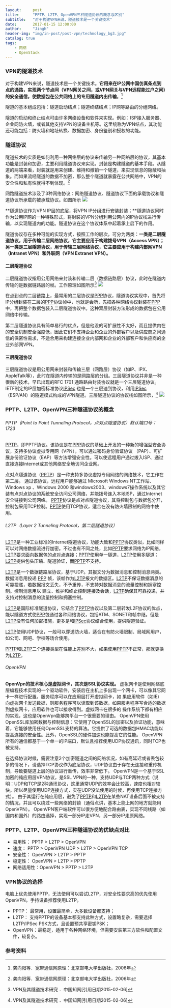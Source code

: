 ```yaml
---
layout:     post
title:      "PPTP、L2TP、OpenVPN三种隧道协议的概念与区别"
subtitle:   "对于构建VPN来说，隧道技术是一个关键技术"
date:       2017-01-15 12:00:00
author:     "Jingh"
header-img: "img/in-post/post-vpn/technology_bg3.jpg"
catalog: true
tags:
    - 网络
    - OpenStack
---
```


### VPN的隧道技术

对于构建VPN来说，隧道技术是一个关键技术。**它用来在IP公网中国仿真条点到点的通路，实现两个节点间（VPN网关之间，或VPN网关与VPN远程能过户之间）的安全通信，使数据包在公共网络上的专用隧道内出传输**。[^1]

隧道的基本组成包括：隧道启动结点；隧道终结结点；IP网等路由的分组网络。

隧道的启动和终止结点可由许多网络设备和软件来实现。例如：ISP接入服务器、企业网防火墙，或者其他支持VPN的设备主机等。这里统称为VPN结点，其功能还可能包括：防火墙和地址转换、数据加密、身份鉴别和授权的功能。


### 隧道协议

隧道技术的实质是如何利用一种网络层的协议来传输另一种网络层的协议，其基本功能是封装和加密，主要利用隧道协议来实现。封装是构建隧道的基本手段。从隧道的两端来看，封装就是用来创建、维持和撤销一个隧道，来实现信息的隐蔽和抽象。而如果流经隧道的数据不加密，那么整个隧道就暴露在公共网络中，VPN的安全性和私有性就得不到体现。[^1]

网路隧道技术涉及了3种网络协议：网络隧道协议、隧道协议下面的承载协议和隧道协议所承载的被承载协议。如图所示
![](/img/in-post/post-vpn/vpn-01.jpg)

**隧道协议作为VPN IP层的底层，将VPN IP分组进行安装封装；**隧道协议同时作为公用IP网的一种特殊形式，将封装的VPN分组利用公网内的IP协议栈进行传输，以实现隧道内的功能。隧道协议在这个协议体系中起着承上启下的作用。


隧道协议存在多种可能的实现方式，按照工作的层次，可分为两类：**一类是二层隧道协议，用于传输二层网络协议，它主要应用于构建拨号VPN（Access VPN）；另一类是三层隧道协议，用于传输三层网络协议，它主要应用于构建内部网VPN（Intranet VPN）和外联网（VPN Extranet VPN）。**


#### 二层隧道协议
二层隧道协议指用公用网络来封装和传输二层（数据链路层）协议，此时在隧道内传输的是数据链路层的帧。工作原理如图所示[^2]
![](/img/in-post/post-vpn/vpn-02.jpg)


在点到点的二层链路上，最常用的二层协议是[PPP][3]协议，隧道协议实现中，首先将IP分组封装在二层的[PPP][3]协议帧中，也就是会所，先把各种网络协议封装在[PPP][3]中，再把整个数据包装入二层隧道协议中。这种双层封装方法形成的数据包在公用网络中传输。

第二层隧道协议具有简单易行的优点，但是他没的可扩展性不太好，而且提供内在的安全机制安全强度低，因此它们不支持企业和企业的外部客户以及供应商之间通信的保密性需求，不适合用来构建连接企业内部网和企业的外部客户和供应商的企业外部网VPN。


#### 三层隧道协议
三层隧道协议是用公用网来封装和传输三层（网路层）协议（如IP、IPX、AppleTalk等），此时在隧道内传输的是网路层的分组。三层隧道协议并非是一种很新的技术，早已出现的RFC 1701 通路路由封装协议就是一个三层隧道协议。IETF制定的IP层加密标准协议[IPSec][4] 也是一个三层速到协议，利用[IPSec][4]（ESP/AN）的隧道模式构成的VPN隧道。三层隧道协议的协议栈如图所示，[^2]
![](/img/in-post/post-vpn/vpn-03.jpg)


### PPTP、L2TP、OpenVPN三种隧道协议的概念


###### PPTP（Point to Point Tunneling Protocol，点对点隧道协议）默认端口号：1723

[PPTP][1]，即PPTF协议。该协议是在[PPP][3]协议的基础上开发的一种新的增强型安全协议，支持多协议虚拟专用网（VPN），可以通过密码身份验证协议 （PAP）、可扩展身份验证协议（EAP）等方法增强安全性。可以使远程用户通过拨入ISP、通过直接连接Internet或其他网络安全地访问企业网。

点对点隧道协议（[PPTP][1]）是一种支持多协议虚拟专用网络的网络技术，它工作在第二层。 通过该协议，远程用户能够通过 Microsoft Windows NT工作站、Windows xp 、Windows 2000 和windows2003、windows7操作系统以及其它装有点对点协议的系统安全访问公司网络，并能拨号连入本地ISP，通过Internet 安全链接到公司网络。
[PPTP][1]协议是点对点隧道协议，其将控制包与数据包分开，控制包采用TCP控制。[PPTP][1]使用TCP协议，适合在没有防火墙限制的网络中使用。



###### L2TP（Layer 2 Tunneling Protocol，第二层隧道协议）

[L2TP][2]是一种工业标准的Internet隧道协议，功能大致和[PPTP][1]协议类似，比如同样可以对网络数据流进行加密。不过也有不同之处，比如[PPTP][1]要求网络为IP网络，[L2TP][2]要求面向数据包的点对点连接；[PPTP][1]使用单一隧道，[L2TP][2]使用多隧道；[L2TP][2]提供包头压缩、隧道验证，而[PPTP][1]不支持。


[L2TP][2]是一个数据链路层协议，基于UDP。其报文分为数据消息和控制消息两类。数据消息用投递 [PPP][3] 帧，该帧作为[L2TP][2]报文的数据区。[L2TP][2]不保证数据消息的可靠投递，若数据报文丢失，不予重传，不支持对数据消息的流量控制和拥塞控制。控制消息用以 建立、维护和终止控制连接及会话，[L2TP][2]确保其可靠投递，并支持对控制消息的流量控制和拥塞控制。


[L2TP][2]是国际标准隧道协议，它结合了[PPTP][1]协议以及第二层转发L2F协议的优点，能以隧道方式使[PPP][3]包通过各种网络协议，包括ATM、SONET和帧中继。但是[L2TP][2]没有任何加密措施，更多是和[IPSec][4]协议结合使用，提供隧道验证。


[L2TP][2]使用UDP协议，一般可以穿透防火墙，适合在有防火墙限制、局域网用户，如公司、网吧、学校等场合使用。


[PPTP][1]和[L2TP][2]二个连接类型在性能上差别不大，如果使用[PPTP][1]不正常，那就更换为[L2TP][2]。



###### OpenVPN

**OpenVpn的技术核心是虚拟网卡，其次是SSL协议实现。**
虚拟网卡是使用网络底层编程技术实现的一个驱动软件，安装后在主机上多出现一个网卡，可以像其它网卡一样进行配置。服务程序可以在应用层打开虚拟网卡，如 果应用软件（如IE）向虚拟网卡发送数据，则服务程序可以读取到该数据，如果服务程序写合适的数据到虚拟网卡，应用软件也可以接收得到。虚拟网卡在很多的 操作系统下都有相应的实现，这也是OpenVpn能够跨平台一个很重要的理由。
OpenVPN使用OpenSSL库加密数据与控制信息：它使用了OpenSSL的加密以及验证功能，意味着，它能够使用任何OpenSSL支持的算法。它提供了可选的数据包HMAC功能以提高连接的安全性。此外，OpenSSL的硬件加速也能提高它的性能。
OpenVPN所有的通信都基于一个单一的IP端口，默认且推荐使用UDP协议通讯，同时TCP也被支持。


在选择协议时候，需要注意2个加密隧道之间的网络状况，如有高延迟或者丢包较多的情况下，请选择TCP协议作为底层协议，UDP协议由于存在无连接和重传机制，导致要隧道上层的协议进行重传，效率非常低下。
OpenVPN是一个基于SSL加密的纯应用层VPN协议，是SSL VPN的一种，支持UDP与TCP两种方式（说明：UDP和TCP是2种通讯协议，这里通常UDP的效率会比较高，速度也相对较快。所以尽量使用UDP连接方式，实在UDP没法使用的时候，再使用TCP连接方式）。
由于其运行在纯应用层，避免了[PPTP][1]和[L2TP][2]在某些NAT设备后面不被支持的情况，并且可以绕过一些网络的封锁（通俗点讲，基本上能上网的地方就能用OpenVPN）。
OpenVPN客户端软件可以很方便地配合路由表，实现不同线路（如国内和国外）的路由选择，实现一部分IP走VPN，另一部分IP走原网络。


### PPTP、L2TP、OpenVPN三种隧道协议的优缺点对比


* 易用性： PPTP > L2TP > OpenVPN
* 速度： PPTP > OpenVPN UDP > L2TP > OpenVPN TCP
* 安全性： OpenVPN > L2TP > PPTP
* 稳定性： OpenVPN > L2TP > PPTP
* 网络适用性：OpenVPN > PPTP > L2TP


### VPN协议的选择

电脑上优先使用PPTP，无法使用可以尝试L2TP，对安全性要求高的优先使用OpenVPN。手持设备推荐使用L2TP。

* PPTP： 最常用，设置最简单，大多数设备都支持；
* L2TP： 支持PPTP的设备基本都支持此种方式，设置略复杂，需要选择L2TP/IPSec PSK方式，且设置预共享密钥PSK；
* OpenVPN：最稳定，适用于各种网络环境，但需要安装第三方软件和配置文件，较复杂。




### 参考资料

[^1]: 龚向阳等．宽带通信网原理：北京邮电大学出版社，2006年
[^2]: VPN及其隧道技术研究  ．中国知网[引用日期2015-02-06]



[1]: http://baike.baidu.com/link?url=t6G3hu_r6-pfi-GN8cCXg5Vx3F_Rk4fEdvXS80l2zstTub7gXMNQzOIPTKfjd_FU
[2]: https://baike.baidu.com/item/PPTP
[3]: https://baike.baidu.com/item/PPP/6660214?fromtitle=PPP%E5%8D%8F%E8%AE%AE&fromid=1988803
[4]: https://baike.baidu.com/item/ipsec
